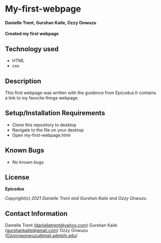 # My-first-webpage

#### Danielle Trent, Gurshan Kaile, Ozzy Onwuzu

#### Created my first webpage

## Technology used
* HTML
* css

## Description

This first webpage was written with the guidence from Epicodus.It contains a link to my favorite things webpage.

## Setup/Installation Requirements

* Clone this repository to desktop
* Navigate to the file on your desktop
* Open my-first-webpage.html

## Known Bugs

* No known bugs

## License

**Epicodus** 

_Copyright(c) 2021 Danielle Trent and Gurshan Kaile and Ozzy Onwuzu_ 

## Contact Information

Danielle Trent (danielletrent@yahoo.com)
Gurshan Kaile (gurshankaile@gmail.com)
Ozzy Onwuzu (Ozonniaonwuzu@mail.adelphi.edu)


